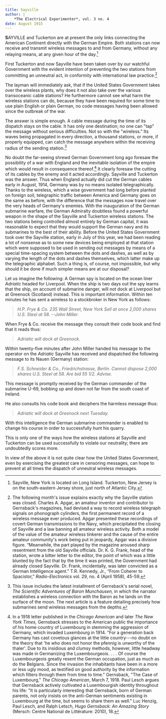 ```yaml
---
title: Sayville
author: |
    *The Electrical Experimenter*, vol. 3 no. 4
date: August 1915
---
```


**S**AYVILLE and Tuckerton are at present the only links connecting the American Continent directly with the German Empire.  Both stations can now receive and transmit wireless messages to and from Germany, without any relaying means, at any given hour of the day.[^1]

First Tuckerton and now Sayville have been taken over by our watchful Government with the evident intention of preventing the two stations from committing an unneutral act, in conformity with international law practice.[^2]

The layman will immediately ask, that if the United States Government takes over the wireless plants, why does it not also take over the various transoceanic cable stations? He furthermore cannot see what harm the wireless stations can do, because they have been required for some time to use plain English or plain German, no code messages having been allowed since the outbreak of the war.

The answer is simple enough.  A cable message during the time of its dispatch stays on the cable.  It has only one destination; no one can "tap" the message without serious difficulties.  Not so with the "wireless."  Its waves being propagated in every direction, a thousand stations, or more, if properly equipped, can catch the message anywhere within the receiving radius of the sending station.[^3]

No doubt the far-seeing shrewd German Government long ago foresaw the possibility of a war with England and the inevitable isolation of the empire which would result in consequence thereof.[^4] It clearly foresaw the cutting of its cables by the enemy and it acted accordingly.  Sayville and Tuckerton was the answer.  Thus when England actually did cut the German cables early in August, 1914, Germany was by no means isolated telegraphically.  Thanks to the wireless, which a wise government had long before planted on foreign soil, telegraphic traffic between America and Germany goes on the same as before, with the difference that the messages now travel over the very heads of Germany's enemies.  With the inauguration of the German submarine warfare, the German Admiralty doubtless found a powerful weapon in the shape of the Sayville and Tuckerton wireless stations.  The two stations being controlled almost entirely by German capital, it was reasonable to expect that they would support the German navy and its submarines to the best of their ability.  Before the United States Government took over the Sayville station, early in July of this year, we had been reading a lot of nonsense as to some new devices being employed at that station which were supposed to be used in sending out messages by means of a special time-spacing system between the dots and dashes, as well as by varying the length of the dots and dashes themselves, which latter make up the telegraphic alphabet.  Such a thing is, of course, not impossible, but why should it be done if much simpler means are at our disposal?

Let us imagine the following:  A German spy is located on the ocean liner *Adriatic* headed for Liverpool.  When the ship is two days out the spy learns that the ship, on account of submarine danger, will not dock at Liverpool but at Greenock (Scotland) instead.  This is important information.  Within ten minutes he has sent a wireless to a stockbroker in New York as follows:

> *H.P. Frye & Co.*
> *235 Wall Street, New York*
> *Sell at once 2,000 shares U.S. Steel at 58.*
> *--John Miller.*

When Frye & Co. receive the message they consult their code book and find that it reads thus:

> *Adriatic will dock at Greenock.*

Within twenty-five minutes after John Miller handed his message to the operator on the *Adriatic* Sayville has received and dispatched the following message to its Nauen (Germany) station:

> *F.S. Schneider & Co.,*
> *Friedrichstrasse, Berlin.*
> *Cannot dispose 2,000 shares U.S. Steel at 58. Are bid 55 1/2. Advise.*

This message is promptly received by the German commander of the submarine U-69, bobbing up and down not far from the south coast of Ireland.

He also consults his code book and deciphers the harmless message thus:

> *Adriatic will dock at Greenock next Tuesday.*

With this intelligence the German submarine commander is enabled to change his course in order to successfully hunt his quarry.

This is only one of the ways how the wireless stations at Sayville and Tuckerton can be used successfully to violate our neutrality; there are undoubtedly scores more.

In view of the above it is not quite clear how the United States Government, even by exercising the greatest care in censoring messages, can hope to prevent at all times the dispatch of unneutral wireless messages.

[^1]: Sayville, New York is located on Long Island.  Tuckerton, New Jersey is on the south-eastern Jersey shore, just north of Atlantic City.

[^2]:  The following month's issue explains exactly why the Sayville station was closed.  Charles A. Apgar, an amateur inventor and contributor to Gernsback's magazines, had devised a way to record wireless telegraph signals on phonograph cylinders, the first permanent record of a wireless message ever produced.  Apgar presented these recordings of covert German transmissions to the Navy, which precipitated the closing of Sayville and a law banning all amateur wireless activity.  Both a model of the value of the amateur wireless tinkerer and the cause of the entire amateur community's work being put in jeopardy, Apgar was a divisive figure.  “Meanwhile, the part played by the magazine aroused sharp resentment from the old Sayville officials. Dr. K. G. Frank, head of the station, wrote a bitter letter to the editor, the point of which was a little blunted by the fact that by the time it was printed, the Government had already closed Sayville. Dr. Frank, incidentally, was later convicted as a German Intelligence agent.” T.R. Kennedy, Jr., “From Coherer to Spacistor,” *Radio-Electronics* vol. 29, no. 4 (April 1958), 45-59.

[^3]: This issue includes the latest installment of Gernsback's serial novel, *The Scientific Adventures of Baron Munchausen,* in which the narrator establishes a wireless connection with the Baron as he lands on the surface of the moon. The next article is a feature detailing precisely how submarines send wireless messages from the depths.

[^4]: In a 1918 letter published in the *Chicago American* and later *The New York Times,* Gernsback stresses to the American public the importance of his home country of Luxembourg in stemming the aggression of Germany, which invaded Luxembourg in 1914.  "For a generation back Germany has cast covetous glances at the little country---no doubt on the theory that 'he who does not honor the pfennig is unworthy of the thaler'.  Due to its insidious and clumsy methods, however, little headway was made in Germanizing the Luxembourgeois. . . . Of course the Luxembourgeois greatly resent the German occupation, just as much as do the Belgians.  Since the invasion the inhabitants have been in a more or less ugly mood, as testified on good authority by the information which filters through them from time to time."  Gernsback, "The Case of Luxembourg," *The Chicago American*, March 7, 1918.  Paul Lesch argues that Gernsback actively cultivated a Luxembourgish identity throughout his life: "It is particularly interesting that Gernsback, born of German parents, not only insists on the anti-German sentiments existing in Luxembourg at the time, but seems to share them as well." Luc Henzig, Paul Lesch, and Ralph Letsch, *Hugo Gernsback: An Amazing Story* (Mersch: Centre National de Littérature: 2010), 18.